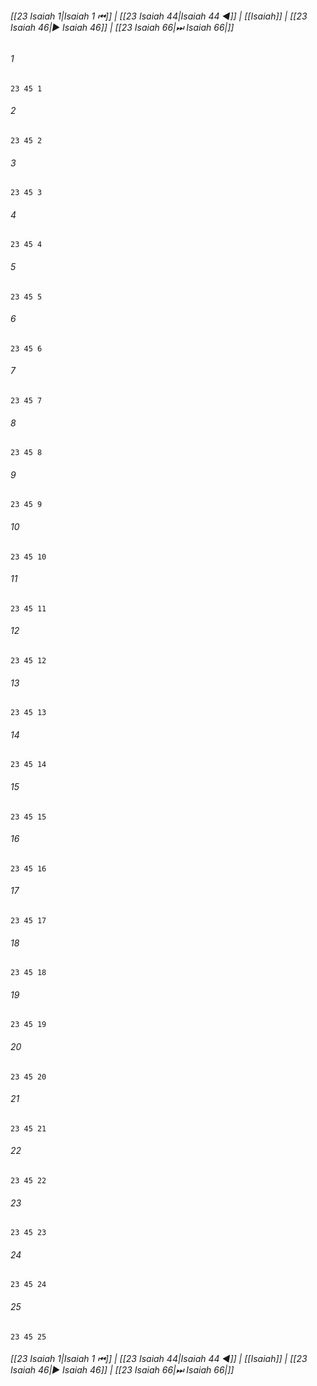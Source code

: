 
###### [[23 Isaiah 1|Isaiah 1 ⏮]] | [[23 Isaiah 44|Isaiah 44 ◀]] | [[Isaiah]] | [[23 Isaiah 46|▶ Isaiah 46]] | [[23 Isaiah 66|⏭ Isaiah 66|]]

###### 1
``` verse
23 45 1 
```
###### 2
``` verse
23 45 2 
```
###### 3
``` verse
23 45 3 
```
###### 4
``` verse
23 45 4 
```
###### 5
``` verse
23 45 5 
```
###### 6
``` verse
23 45 6 
```
###### 7
``` verse
23 45 7 
```
###### 8
``` verse
23 45 8 
```
###### 9
``` verse
23 45 9 
```
###### 10
``` verse
23 45 10 
```
###### 11
``` verse
23 45 11 
```
###### 12
``` verse
23 45 12 
```
###### 13
``` verse
23 45 13 
```
###### 14
``` verse
23 45 14 
```
###### 15
``` verse
23 45 15 
```
###### 16
``` verse
23 45 16 
```
###### 17
``` verse
23 45 17 
```
###### 18
``` verse
23 45 18 
```
###### 19
``` verse
23 45 19 
```
###### 20
``` verse
23 45 20 
```
###### 21
``` verse
23 45 21 
```
###### 22
``` verse
23 45 22 
```
###### 23
``` verse
23 45 23 
```
###### 24
``` verse
23 45 24 
```
###### 25
``` verse
23 45 25 
```

###### [[23 Isaiah 1|Isaiah 1 ⏮]] | [[23 Isaiah 44|Isaiah 44 ◀]] | [[Isaiah]] | [[23 Isaiah 46|▶ Isaiah 46]] | [[23 Isaiah 66|⏭ Isaiah 66|]]

